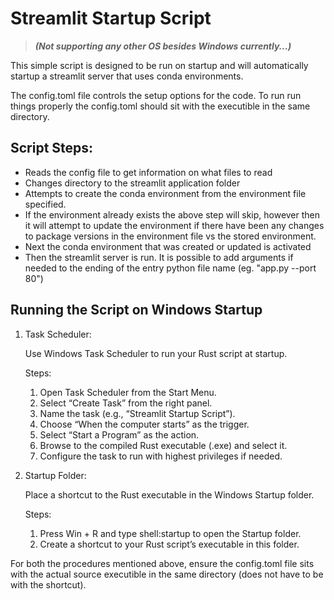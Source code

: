 # Streamlit Startup Script

> **_(Not supporting any other OS besides Windows currently...)_**

This simple script is designed to be run on startup and will automatically startup a streamlit server that uses conda environments.

The config.toml file controls the setup options for the code. To run run things properly the config.toml should sit with the executible in the same directory.


## Script Steps:

- Reads the config file to get information on what files to read
- Changes directory to the streamlit application folder
- Attempts to create the conda environment from the environment file specified.
- If the environment already exists the above step will skip, however then it will attempt to update the environment if there have been any changes to package versions in the environment file vs the stored environment.
- Next the conda environment that was created or updated is activated
- Then the streamlit server is run. It is possible to add arguments if needed to the ending of the entry python file name (eg. "app.py --port 80")

## Running the Script on Windows Startup

1. Task Scheduler:

   Use Windows Task Scheduler to run your Rust script at startup.

   Steps:

   1. Open Task Scheduler from the Start Menu.
   2. Select “Create Task” from the right panel.
   3. Name the task (e.g., “Streamlit Startup Script”).
   4. Choose “When the computer starts” as the trigger.
   5. Select “Start a Program” as the action.
   6. Browse to the compiled Rust executable (.exe) and select it.
   7. Configure the task to run with highest privileges if needed.

2. Startup Folder:

   Place a shortcut to the Rust executable in the Windows Startup folder.

   Steps:

   1. Press Win + R and type shell:startup to open the Startup folder.
   2. Create a shortcut to your Rust script’s executable in this folder.

For both the procedures mentioned above, ensure the config.toml file sits with the actual source executible in the same directory (does not have to be with the shortcut).
